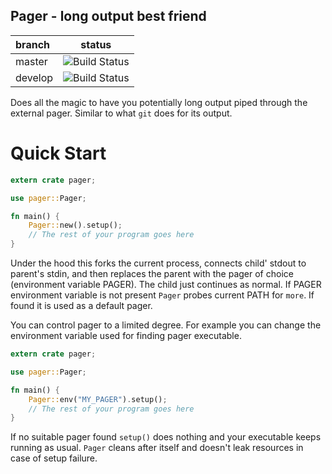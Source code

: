 ## Pager - long output best friend

 branch | status
:-------|:------:
  master| ![Build Status](https://gitlab.com/imp/pager-rs/badges/master/build.svg)
 develop| ![Build Status](https://gitlab.com/imp/pager-rs/badges/develop/build.svg)

Does all the magic to have you potentially long output piped through the
external pager. Similar to what `git` does for its output.

# Quick Start

```rust
extern crate pager;

use pager::Pager;

fn main() {
    Pager::new().setup();
    // The rest of your program goes here
}
```

Under the hood this forks the current process, connects child' stdout
to parent's stdin, and then replaces the parent with the pager of choice
(environment variable PAGER). The child just continues as normal. If PAGER
environment variable is not present `Pager` probes current PATH for `more`.
If found it is used as a default pager.

You can control pager to a limited degree. For example you can change the
environment variable used for finding pager executable.

```rust
extern crate pager;

use pager::Pager;

fn main() {
    Pager::env("MY_PAGER").setup();
    // The rest of your program goes here
}
```

If no suitable pager found `setup()` does nothing and your executable keeps
running as usual. `Pager` cleans after itself and doesn't leak resources in
case of setup failure.
